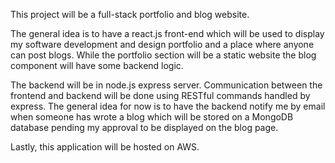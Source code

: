 This project will be a full-stack portfolio and blog website. 

The general idea is to have a react.js front-end which will be used to display my software development and design portfolio
and a place where anyone can post blogs. While the portfolio section will be a static website the blog component will have some backend logic.

The backend will be in node.js express server. Communication between the frontend and backend will be done using RESTful commands handled by 
express. The general idea for now is to have the backend notify me by email when someone has wrote a blog which will be stored on a 
MongoDB database pending my approval to be displayed on the blog page.

Lastly, this application will be hosted on AWS.
